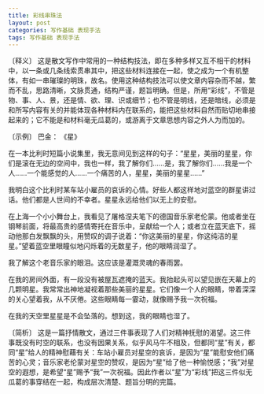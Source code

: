 ```yaml
---
title: 彩线串珠法
layout: post
categories: 写作基础 表现手法
tags: 写作基础 表现手法
---
```


〔释义〕 这是散文写作中常用的一种结构技法，即在多种多样又互不相干的材料中，以一条或几条线索贯串其中，把这些材料连接在一起，使之成为一个有机整体，有如一串璀璨的明珠，故名。使用这种结构技法可以使文章内容杂而不越，繁而不乱，思路清晰，文脉贯通，结构严谨，题旨明确。但是，所用“彩线”，不管是物、事、人、景，还是情、欲、理、识或细节；也不管是明线，还是暗线，必须是和所写内容有关的并能体现各种材料内在联系的，能把这些材料自然而贴切地串接起来的；它不能是和材料毫无瓜葛的，或游离于文章思想内容之外人为而加的。

〔示例〕 巴金： 《星》

在一本比利时短篇小说集里，我无意间见到这样的句子：“星星，美丽的星星，你们是滚在无边的空间中，我也一样，我了解你们……是，我了解你们……我是一个人……一个能感觉的人……一个痛苦的人，星星，美丽的星星……”

我明白这个比利时某车站小雇员的哀诉的心情。好些人都这样地对蓝空的群星讲过话。他们都是人世间的不幸者。星星永远给他们以无上的安慰。

在上海一个小小舞台上，我看见了屠格涅夫笔下的德国音乐家老伦蒙。他或者坐在钢琴前面，将最高贵的感情寄托在音乐中，呈献给一个人；或者立在蓝天底下，摇动他那白发飘飘的头，用赞叹的调子说着：“你这美丽的星星，你这纯洁的星星。”望着蓝空里眼瞳似地闪烁着的无数星子，他的眼睛润湿了。

我了解这个老音乐家的眼泪。这应该是灌溉灵魂的春雨罢。

在我的房间外面，有一段没有被屋瓦遮掩的蓝天。我抬起头可以望见嵌在天幕上的几颗明星。我常常出神地凝视着那些美丽的星星。它们像一个人的眼睛，带着深深的关心望着我，从不厌倦。这些眼睛每一霎动，就像赐予我一次祝福。

在我的天空里星星是不会坠落的。想到这，我的眼睛也湿了。

〔简析〕 这是一篇抒情散文，通过三件事表现了人们对精神抚慰的渴望。这三件事既没有时空的联系，也没有因果关系，似乎风马牛不相及，但都同“星”有关，都同“星”给人的精神慰藉有关：车站小雇员对星空的哀诉，是因为“星”能慰安他们痛苦的心灵；音乐家老伦蒙对星空的赞叹，是因为“星”给了他一种愉悦感；“我”对星空的遐想，是希望“星”赐予“我”一次祝福。因此作者以“星”为“彩线”把这三件似无瓜葛的事穿结在一起，构成层次清楚、题旨分明的完篇。 